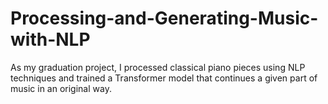 # Processing-and-Generating-Music-with-NLP
As my graduation project, I processed classical piano pieces using NLP techniques and trained a Transformer model that continues a given part of music in an original way.

